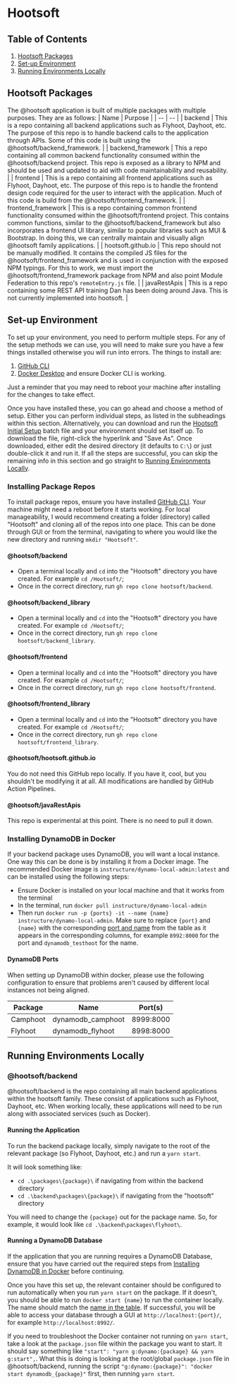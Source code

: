 # Hootsoft

## Table of Contents
1. [Hootsoft Packages](#packages)
2. [Set-up Environment](#set-up-environment)
3. [Running Environments Locally](#running-environments-locally)

## Hootsoft Packages
The @hootsoft application is built of multiple packages with multiple purposes. They are as follows:
| Name | Purpose |
| -- | -- |
| backend | This is a repo containing all backend applications such as Flyhoot, Dayhoot, etc. The purpose of this repo is to handle backend calls to the application through APIs. Some of this code is built using the @hootsoft/backend_framework. |
| backend_framework | This a repo containing all common backend functionality consumed within the @hootsoft/backend project. This repo is exposed as a library to NPM and should be used and updated to aid with code maintainability and reusability. |
| frontend | This is a repo containing all frontend applications such as Flyhoot, Dayhoot, etc. The purpose of this repo is to handle the frontend design code required for the user to interact with the application. Much of this code is build from the @hootsoft/frontend_framework. |
| frontend_framework | This is a repo containing common frontend functionality consumed within the @hootsoft/frontend project. This contains common functions, similar to the @hootsoft/backend_framework but also incorporates a frontend UI library, similar to popular libraries such as MUI & Bootstrap. In doing this, we can centrally maintain and visually align @hootsoft family applications. |
| hootsoft.github.io | This repo should not be manually modified. It contains the compiled JS files for the @hootsoft/frontend_framework and is used in conjunction with the exposed NPM typings. For this to work, we must import the @hootsoft/frontend_framework package from NPM and also point Module Federation to this repo's `remoteEntry.js` file.  |
| javaRestApis | This is a repo containing some REST API training Dan has been doing around Java. This is not currently implemented into hootsoft. |

## Set-up Environment
To set up your environment, you need to perform multiple steps. For any of the setup methods we can use, you will need to make sure you have a few things installed otherwise you will run into errors. The things to install are:
1. [GitHub CLI](https://cli.github.com/)
2. [Docker Desktop](https://www.docker.com/products/docker-desktop/) and ensure Docker CLI is working.

Just a reminder that you may need to reboot your machine after installing for the changes to take effect.

Once you have installed these, you can go ahead and choose a method of setup. Either you can perform individual steps, as listed in the subheadings within this section. Alternatively, you can download and run the [Hootsoft Initial Setup](https://raw.githubusercontent.com/hootsoft/.github/main/hootsoft-initial-setup.bat) batch file and your environment should set itself up. To download the file, right-click the hyperlink and "Save As". Once downloaded, either edit the desired directory (it defaults to `C:\`) or just double-click it and run it. If all the steps are successful, you can skip the remaining info in this section and go straight to [Running Environments Locally](#running-environments-locally). 

### Installing Package Repos
To install package repos, ensure you have installed [GitHub CLI](https://cli.github.com/). Your machine might need a reboot before it starts working. For local manageability, I would recommend creating a folder (directory) called "Hootsoft" and cloning all of the repos into one place. This can be done through GUI or from the terminal, navigating to where you would like the new directory and running `mkdir "Hootsoft"`. 

#### @hootsoft/backend
- Open a terminal locally and `cd` into the "Hootsoft" directory you have created. For example `cd /Hootsoft/`;
- Once in the correct directory, run `gh repo clone hootsoft/backend`.

#### @hootsoft/backend_library
- Open a terminal locally and `cd` into the "Hootsoft" directory you have created. For example `cd /Hootsoft/`;
- Once in the correct directory, run `gh repo clone hootsoft/backend_library`.

#### @hootsoft/frontend
- Open a terminal locally and `cd` into the "Hootsoft" directory you have created. For example `cd /Hootsoft/`;
- Once in the correct directory, run `gh repo clone hootsoft/frontend`.

#### @hootsoft/frontend_library
- Open a terminal locally and `cd` into the "Hootsoft" directory you have created. For example `cd /Hootsoft/`;
- Once in the correct directory, run `gh repo clone hootsoft/frontend_library`.

#### @hootsoft/hootsoft.github.io
You do not need this GitHub repo locally. If you have it, cool, but you shouldn't be modifying it at all. All modifications are handled by GitHub Action Pipelines.

#### @hootsoft/javaRestApis
This repo is experimental at this point. There is no need to pull it down. 

### Installing DynamoDB in Docker
If your backend package uses DynamoDB, you will want a local instance. One way this can be done is by installing it from a Docker image. The recommended Docker image  is `instructure/dynamo-local-admin:latest` and can be installed using the following steps:

- Ensure Docker is installed on your local machine and that it works from the terminal
- In the terminal, run `docker pull instructure/dynamo-local-admin`
- Then run `docker run -p {ports} -it --name {name} instructure/dynamo-local-admin`. Make sure to replace `{port}` and `{name}` with the corresponding [port and name](#dynamodb-ports) from the table as it appears in the corresponding columns, for example `8992:8000` for the port and `dynamodb_testhoot` for the name. 

#### DynamoDB Ports
When setting up DynamoDB within docker, please use the following configuration to ensure that problems aren't caused by different local instances not being aligned. 

| Package | Name | Port(s) |
| ----------- | ----------- | ----------- |
| Camphoot | dynamodb_camphoot | 8999:8000 |
| Flyhoot | dynamodb_flyhoot | 8998:8000 |

## Running Environments Locally
### @hootsoft/backend
@hootsoft/backend is the repo containing all main backend applications within the hootsoft family. These consist of applications such as Flyhoot, Dayhoot, etc. When working locally, these applications will need to be run along with associated services (such as Docker). 

#### Running the Application
To run the backend package locally, simply navigate to the root of the relevant package (so Flyhoot, Dayhoot, etc.) and run a `yarn start`. 

It will look something like:

- `cd .\packages\{package}\` if navigating from within the backend directory
- `cd .\backend\packages\{package}\` if navigating from the "hootsoft" directory

You will need to change the `{package}` out for the package name. So, for example, it would look like `cd .\backend\packages\flyhoot\`.

#### Running a DynamoDB Database
If the application that you are running requires a DynamoDB Database, ensure that you have carried out the required steps from [Installing DynamoDB in Docker](#installing-dynamodb-in-docker) before continuing. 

Once you have this set up, the relevant container should be configured to run automatically when you run `yarn start` on the package. If it doesn't, you should be able to run `docker start {name}` to run the container locally. The name should match the [name in the table](#dynamodb-ports). If successful, you will be able to access your database through a GUI at `http://localhost:{port}/`, for example `http://localhost:8992/`. 

If you need to troubleshoot the Docker container not running on `yarn start`, take a look at the `package.json` file within the package you want to start. It should say something like `"start": "yarn g:dynamo:{package} && yarn g:start",`. What this is doing is looking at the root/global `package.json` file in @hootsoft/backend, running the script `"g:dynamo:{package}": "docker start dynamodb_{package}"` first, then running `yarn start`. 
